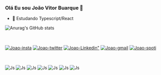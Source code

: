 ### Olá Eu sou João Vitor Buarque 👋

- 🌱 Estudando Typescript/React

![Anurag's GitHub stats](https://github-readme-stats.vercel.app/api?username=joaovsbuarque&show_icons=true&theme=midnight-purple&count_private=true)

##

<div><br>
  <a href="https://www.instagram.com/joaovitorbuarque/" target="_blank"><img align="center" alt="Joao-insta" src="https://img.shields.io/badge/Instagram-E4405F?style=for-the-badge&logo=instagram&logoColor=white"></a>
    <a href="https://twitter.com/JooVitorBuarque" target="_blank"><img align="center" alt="Joao-twitter" src="https://img.shields.io/badge/Twitter-1DA1F2?style=for-the-badge&logo=twitter&logoColor=white"></a>
    <a href="https://www.linkedin.com/in/jo%C3%A3o-buarque-36a014206/" target="_blank"><img align="center" alt=Joao-Linkedin" src="https://img.shields.io/badge/LinkedIn-0077B5?style=for-the-badge&logo=linkedin&logoColor=white"></a>
    <a href="https://mail.google.com/mail/u/0/?tab=rm&ogbl#inbox" target="_blank"><img align="center" alt="Joao-gmail" src="https://img.shields.io/badge/Gmail-D14836?style=for-the-badge&logo=gmail&logoColor=white"></a>
    <a href="https://open.spotify.com/user/y6ckun14v0bd3q9w0gs84tbwx?si=b4af0275ee904a46" target="_blank"><img align="center" alt="Joao-spoti" src="https://img.shields.io/badge/Spotify-1ED760?&style=for-the-badge&logo=spotify&logoColor=white"></a>
</div> 

##
 <div><br>
  <img align="center" alt="Js" src="https://img.shields.io/badge/JavaScript-F7DF1E?style=for-the-badge&logo=javascript&logoColor=black">
  <img align="center" alt="Js" src="https://img.shields.io/badge/HTML5-E34F26?style=for-the-badge&logo=html5&logoColor=white">
  <img align="center" alt="Js" src="https://img.shields.io/badge/Sass-CC6699?style=for-the-badge&logo=sass&logoColor=white">
  <img align="center" alt="Js" src="https://img.shields.io/badge/TypeScript-007ACC?style=for-the-badge&logo=typescript&logoColor=white">
  <img align="center" alt="Js" src="https://img.shields.io/badge/CSS3-1572B6?style=for-the-badge&logo=css3&logoColor=white">
  <img align="center" alt="Js" src="https://img.shields.io/badge/React-20232A?style=for-the-badge&logo=react&logoColor=61DAFB">
  <img align="center" alt="Js" src="https://img.shields.io/badge/Bootstrap-563D7C?style=for-the-badge&logo=bootstrap&logoColor=white">
</div> 

